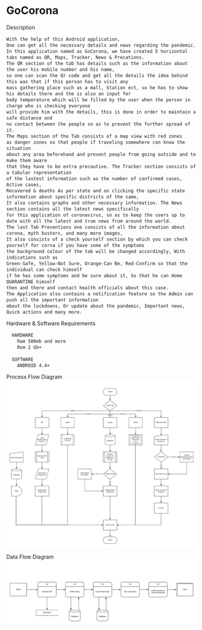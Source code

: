 # GoCorona

Description
      
    With the help of this Android application,
    One can get all the necessary details and news regarding the pandemic.
    In this application named as GoCorona, we have created 5 horizontal tabs named as QR, Maps, Tracker, News & Precations.
    The QR section of the tab has details such as the information about the user his mobile number and his name,
    so one can scan the Qr code and get all the details the idea behind this was that if this person has to visit any
    mass gathering place such as a mall, Station ect, so he has to show his details there and the is also an input for 
    body temperature which will be filled by the user when the person in charge who is checking everyone 
    will provide him with the details, this is done in order to maintain a safe distance and 
    no contact between the people so as to prevent the further spread of it. 
    The Maps section of the Tab consists of a map view with red zones 
    as danger zones so that people if traveling somewhere can know the situation 
    about any area beforehand and prevent people from going outside and to make them aware 
    that they have to be extra precautive. The Tracker section consists of a tabular representation 
    of the lastest information such as the number of confirmed cases, Active cases, 
    Recovered & deaths As per state and on clicking the specific state information about specific districts of the same,
    It also contains graphs and other necessary information. The News section contains all the latest news specifically 
    for this application of coronavirus, so as to keep the users up to date with all the latest and true news from around the world.
    The last Tab Preventions one consists of all the information about corona, myth busters, and many more images, 
    It also consists of a check yourself section by which you can check yourself for corna if you have some of the symptoms 
    the background colour of the tab will be changed accordingly, With indications such as 
    Green-Safe, Yellow-Not Sure, Orange-Can Be, Red-Confirm so that the individual can check himself 
    if he has some symptoms and be sure about it, So that he can Home QUARANTINE himself 
    then and there and contact health officials about this case. 
    The Application also contains a notification feature so the Admin can push all the important information 
    about the lockdowns, Or update about the pandemic, Important news, Quick actions and many more.
    
Hardware & Software Requirements

      HARDWARE
        Ram 500mb and more
        Rom 2 Gb+
      
      SOFTWARE
        ANDROID 4.4+
        
        
Process Flow Diagram
  ![](Images/GoCoronaProcessDiagram.png)


Data Flow Diagram
       ![](Images/GoCoronaDataFlowDiagram.png)
